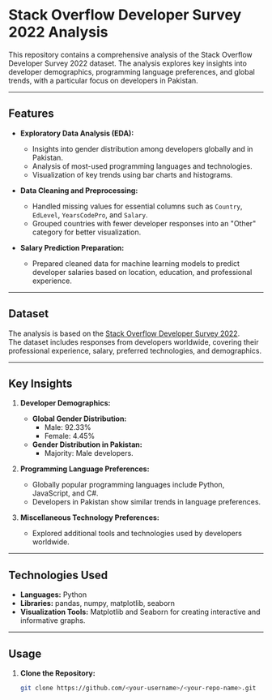 # Stack Overflow Developer Survey 2022 Analysis

This repository contains a comprehensive analysis of the Stack Overflow Developer Survey 2022 dataset. The analysis explores key insights into developer demographics, programming language preferences, and global trends, with a particular focus on developers in Pakistan.

---

## Features
- **Exploratory Data Analysis (EDA):**
  - Insights into gender distribution among developers globally and in Pakistan.
  - Analysis of most-used programming languages and technologies.
  - Visualization of key trends using bar charts and histograms.

- **Data Cleaning and Preprocessing:**
  - Handled missing values for essential columns such as `Country`, `EdLevel`, `YearsCodePro`, and `Salary`.
  - Grouped countries with fewer developer responses into an "Other" category for better visualization.

- **Salary Prediction Preparation:**
  - Prepared cleaned data for machine learning models to predict developer salaries based on location, education, and professional experience.

---

## Dataset
The analysis is based on the [Stack Overflow Developer Survey 2022](https://insights.stackoverflow.com/survey).  
The dataset includes responses from developers worldwide, covering their professional experience, salary, preferred technologies, and demographics.

---

## Key Insights
1. **Developer Demographics:**
   - **Global Gender Distribution:**  
     - Male: 92.33%  
     - Female: 4.45%  
   - **Gender Distribution in Pakistan:**  
     - Majority: Male developers.

2. **Programming Language Preferences:**
   - Globally popular programming languages include Python, JavaScript, and C#.  
   - Developers in Pakistan show similar trends in language preferences.

3. **Miscellaneous Technology Preferences:**
   - Explored additional tools and technologies used by developers worldwide.

---

## Technologies Used
- **Languages:** Python  
- **Libraries:** pandas, numpy, matplotlib, seaborn  
- **Visualization Tools:** Matplotlib and Seaborn for creating interactive and informative graphs.

---

## Usage
1. **Clone the Repository:**
   ```bash
   git clone https://github.com/<your-username>/<your-repo-name>.git
